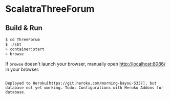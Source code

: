 # ScalatraThreeForum #

## Build & Run ##

```sh
$ cd ThreeForum
$ ./sbt
> container:start
> browse
```

If `browse` doesn't launch your browser, manually open [http://localhost:8086/](http://localhost:8086/) in your browser.

```

Deployed to Heroku[https://git.heroku.com/morning-bayou-5337], but database not yet working. Todo: Configurations with Heroku Addons for database.